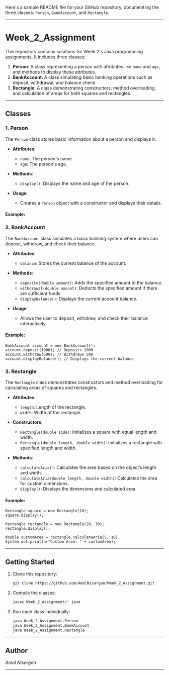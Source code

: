 Here's a sample README file for your GitHub repository, documenting the three classes: `Person`, `BankAccount`, and `Rectangle`.

---

# Week_2_Assignment

This repository contains solutions for Week 2's Java programming assignments. It includes three classes:

1. **Person**: A class representing a person with attributes like `name` and `age`, and methods to display these attributes.
2. **BankAccount**: A class simulating basic banking operations such as deposit, withdrawal, and balance check.
3. **Rectangle**: A class demonstrating constructors, method overloading, and calculation of areas for both squares and rectangles.

---

## Classes

### 1. Person

The `Person` class stores basic information about a person and displays it.

- **Attributes**:
  - `name`: The person's name.
  - `age`: The person's age.

- **Methods**:
  - `display()`: Displays the name and age of the person.

- **Usage**:
  - Creates a `Person` object with a constructor and displays their details.

#### Example:

### 2. BankAccount

The `BankAccount` class simulates a basic banking system where users can deposit, withdraw, and check their balance.

- **Attributes**:
  - `balance`: Stores the current balance of the account.

- **Methods**:
  - `deposite(double amount)`: Adds the specified amount to the balance.
  - `withdrowal(double amount)`: Deducts the specified amount if there are sufficient funds.
  - `displayBalance()`: Displays the current account balance.

- **Usage**:
  - Allows the user to deposit, withdraw, and check their balance interactively.

#### Example:
```
BankAccount account = new BankAccount();
account.deposit(1000); // Deposits 1000
account.withdraw(500); // Withdraws 500
account.displayBalance(); // Displays the current balance
```

### 3. Rectangle

The `Rectangle` class demonstrates constructors and method overloading for calculating areas of squares and rectangles.

- **Attributes**:
  - `length`: Length of the rectangle.
  - `width`: Width of the rectangle.

- **Constructors**:
  - `Rectangle(double side)`: Initializes a square with equal length and width.
  - `Rectangle(double length, double width)`: Initializes a rectangle with specified length and width.

- **Methods**:
  - `calculateAria()`: Calculates the area based on the object’s length and width.
  - `calculateAria(double length, double width)`: Calculates the area for custom dimensions.
  - `display()`: Displays the dimensions and calculated area.

#### Example:
```
Rectangle square = new Rectangle(10);
square.display();

Rectangle rectangle = new Rectangle(20, 30);
rectangle.display();

double customArea = rectangle.calculateAria(5, 10);
System.out.println("Custom Area: " + customArea);
```

---

## Getting Started

1. Clone this repository:
   ```bash
   git clone https://github.com/AmolNisargan/Week_2_Assignment.git
   ```
2. Compile the classes:
   ```bash
   javac Week_2_Assignment/*.java
   ```
3. Run each class individually:
   ```bash
   java Week_2_Assignment.Person
   java Week_2_Assignment.BankAccount
   java Week_2_Assignment.Rectangle
   ```

---

## Author

*Amol Nisargan*

---
